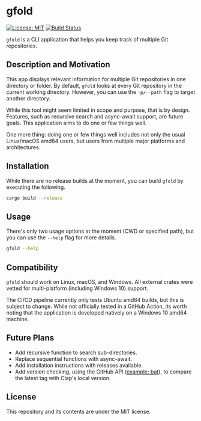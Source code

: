 # gfold

[![License: MIT](https://img.shields.io/badge/License-MIT-yellow.svg)](https://opensource.org/licenses/MIT)
[![Build Status](https://img.shields.io/endpoint.svg?url=https%3A%2F%2Factions-badge.atrox.dev%2Fnickgerace%2Fgfold%2Fbadge&style=flat)](https://actions-badge.atrox.dev/nickgerace/gfold/goto)

```gfold``` is a CLI application that helps you keep track of multiple Git repositories.

## Description and Motivation

This app displays relevant information for multiple Git repositories in one directory or folder.
By default, ```gfold``` looks at every Git repository in the current working directory.
However, you can use the ```-p/--path``` flag to target another directory.

While this tool might seem limited in scope and purpose, that is by design.
Features, such as recursive search and async-await support, are future goals.
This application aims to do one or few things well.

One more thing: doing one or few things well includes not only the usual Linux/macOS amd64 users, but users from multiple major platforms and architectures.

## Installation

While there are no release builds at the moment, you can build ```gfold``` by executing the following.

```bash
cargo build --release
```

## Usage

There's only two usage options at the moment (CWD or specified path), but you can use the ```--help``` flag for more details.

```bash
gfold --help
```

## Compatibility

```gfold``` should work on Linux, macOS, and Windows.
All external crates were vetted for multi-platform (including Windows 10) support.

The CI/CD pipeline currently only tests Ubuntu amd64 builds, but this is subject to change.
While not officially tested in a GitHub Action, its worth noting that the application is developed natively on a Windows 10 amd64 machine.

## Future Plans

- Add recursive function to search sub-directories.
- Replace sequential functions with async-await.
- Add installation instructions with releases available.
- Add version checking, using the GitHub API ([example: bat](https://api.github.com/repos/sharkdp/bat/releases/latest)), to compare the latest tag with Clap's local version.

## License

This repository and its contents are under the MIT license.